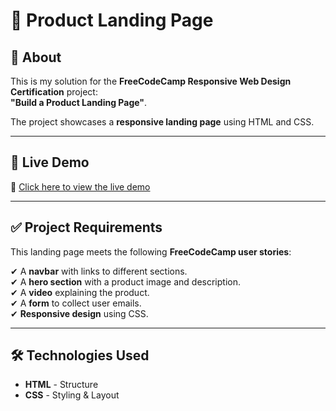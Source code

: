 # 🚀 Product Landing Page

## 📌 About  
This is my solution for the **FreeCodeCamp Responsive Web Design Certification** project:  
**"Build a Product Landing Page"**.  

The project showcases a **responsive landing page** using HTML and CSS.  

---

## 🎥 Live Demo  
🔗 [Click here to view the live demo](https://adalisiwar.github.io/landing-page/)  

---

## ✅ Project Requirements  
This landing page meets the following **FreeCodeCamp user stories**:  

✔ A **navbar** with links to different sections.  
✔ A **hero section** with a product image and description.  
✔ A **video** explaining the product.  
✔ A **form** to collect user emails.  
✔ **Responsive design** using CSS.  

---

## 🛠 Technologies Used  
- **HTML** - Structure  
- **CSS** - Styling & Layout  
  




